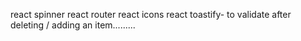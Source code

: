 react spinner
react router
react icons
react toastify- to validate after deleting / adding an item.........
